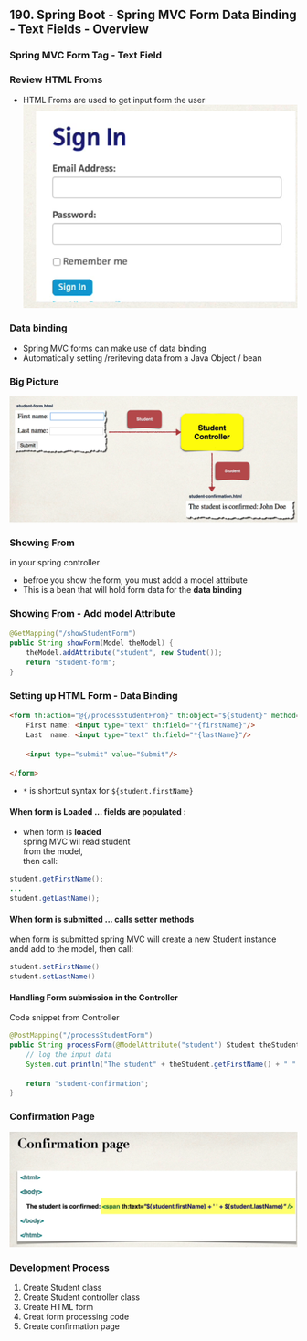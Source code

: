 ## 190. Spring Boot - Spring MVC Form Data Binding - Text Fields - Overview

### Spring MVC Form Tag - Text Field 

### Review HTML Froms 
* HTML Froms are used to get input form the user 
![img.png](img.png)

### Data binding 
* Spring MVC forms can make use of data binding 
* Automatically setting /reriteving data from a Java Object / bean 

### Big Picture 
![img_1.png](img_1.png)

### Showing From 
in your spring controller 
* befroe you show the form, you must addd a model attribute 
* This is a bean that will hold form data for the **data binding** 


### Showing From - Add model Attribute 
```java
@GetMapping("/showStudentForm")
public String showForm(Model theModel) {
    theModel.addAttribute("student", new Student());
    return "student-form";
}
```

### Setting up HTML Form - Data Binding 
```html
<form th:action="@{/processStudentFrom}" th:object="${student}" method="POST">
    First name: <input type="text" th:field="*{firstName}"/>
    Last  name: <input type="text" th:field="*{lastName}"/>
   
    <input type="submit" value="Submit"/>
    
</form>
```
*  `*` is shortcut syntax for `${student.firstName}`

#### When form is Loaded ... fields are populated : 
* when form is **loaded**  
spring MVC wil read student  
from the model,  
then call:  
```java
student.getFirstName();
...
student.getLastName();
```

#### When form is submitted ... calls setter methods 
when form is submitted 
spring MVC will create a new Student instance andd add to the model, then call: 
```java
student.setFirstName()
student.setLastName() 
```

#### Handling Form submission in the Controller 
Code snippet from Controller 
```java
@PostMapping("/processStudentForm")
public String processForm(@ModelAttribute("student") Student theStudent) {
    // log the input data
    System.out.println("The student" + theStudent.getFirstName() + " " + theStudent.getLastName());
    
    return "student-confirmation"; 
}
```

### Confirmation Page
![img_2.png](img_2.png)

### Development Process 
1. Create Student class
2. Create Student controller class 
3. Create HTML form 
4. Creat form processing code
5. Create confirmation page 
